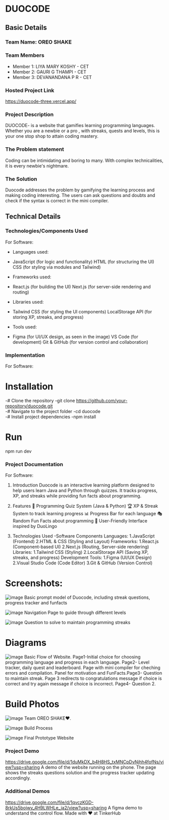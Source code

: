 # DUOCODE 


## Basic Details
### Team Name: OREO SHAKE


### Team Members
- Member 1: LIYA MARY KOSHY - CET
- Member 2: GAURI G THAMPI - CET
- Member 3: DEVANANDANA P R - CET

### Hosted Project Link
https://duocode-three.vercel.app/

### Project Description
DUOCODE- is a website that gamifies learning programming languages. Whether you are a newbie or a pro , with streaks, quests and levels, this is your one stop shop to attain coding mastery.

### The Problem statement
Coding can be intimidating and boring to many. With complex technicalities, it is every newbie's nightmare.

### The Solution
Duocode addresses the problem by gamifying the learning process and making coding interesting. The users can ask questions and doubts and check if the syntax is correct in the mini compiler.

## Technical Details
### Technologies/Components Used
For Software:
- Languages used:
- JavaScript (for logic and functionality)
HTML (for structuring the UI)
CSS (for styling via modules and Tailwind)

- Frameworks used:
- React.js (for building the UI)
Next.js (for server-side rendering and routing)

- Libraries used:
- Tailwind CSS (for styling the UI components)
LocalStorage API (for storing XP, streaks, and progress)

- Tools used:
- Figma (for UI/UX design, as seen in the image)
VS Code (for development)
Git & GitHub (for version control and collaboration)


### Implementation
For Software:
# Installation
-# Clone the repository
-git clone https://github.com/your-repository/duocode.git  
-# Navigate to the project folder
-cd duocode  
-# Install project dependencies
-npm install

# Run
npm run dev

### Project Documentation
For Software:
1. Introduction
Duocode is an interactive learning platform designed to help users learn Java and Python through quizzes. It tracks progress, XP, and streaks while providing fun facts about programming.

2. Features
📌 Programming Quiz System (Java & Python)
🏆 XP & Streak System to track learning progress
📊 Progress Bar for each language
🎭 Random Fun Facts about programming
🎨 User-Friendly Interface inspired by DuoLingo
3. Technologies Used
-Software Components
Languages:
1.JavaScript (Frontend)
2.HTML & CSS (Styling and Layout)
Frameworks:
1.React.js (Component-based UI)
2.Next.js (Routing, Server-side rendering)
Libraries:
1.Tailwind CSS (Styling)
2.LocalStorage API (Saving XP, streaks, and progress)
Development Tools:
1.Figma (UI/UX Design)
2.Visual Studio Code (Code Editor)
3.Git & GitHub (Version Control)


# Screenshots:
![image](https://github.com/user-attachments/assets/e91b80a0-08f3-4017-9233-0a617c2621e7)
Basic prompt model of Duocode, including streak questions, progress tracker and funfacts


![image](https://github.com/user-attachments/assets/55b06ead-216b-427e-828d-1c33eba94cb1) 
Navigation Page to guide through different levels


![image](https://github.com/user-attachments/assets/48d9c5f0-bfd9-4a07-b5f4-4a338d6ed7fb)
Question to solve to maintain programming streaks


# Diagrams
![image](https://github.com/user-attachments/assets/7443dfd7-e896-4797-b36c-68fa49206ead)
Basic Flow of Website. Page1-Initial choice for choosing programming language and progress in each language. Page2- Level tracker, daily quest and leaderboard. Page with mini compiler for cheching errors and compilation. Panel for motivation and FunFacts.Page3- Question to maintain streak. Page 3 redirects to congratulations message if choice is correct and try again message if choice is incorrect. Page4- Question 2.

# Build Photos
![image](https://github.com/user-attachments/assets/63bc51b8-6bca-4b41-af64-af557540b6b4)
Team OREO SHAKE❤️.

![image](https://github.com/user-attachments/assets/38faed9e-4d9c-4875-91a5-e49ec098774e)
Build Process

![image](https://github.com/user-attachments/assets/8e91bbec-61da-4842-abcd-977c57aa7951)
Final Prototype Website

### Project Demo
https://drive.google.com/file/d/1duMkDX_b4H8HS_txMNCpDvNjhh4fofNs/view?usp=sharing
A demo of the website running on the phone. The page shows the streaks questions solution and the progress tracker updating accordingly. 

### Additional Demos
https://drive.google.com/file/d/1qvczKGD-8rkUs5bojwy_4H9LWHLe_ja2/view?usp=sharing
A figma demo to understand the control flow.
Made with ❤️ at TinkerHub
